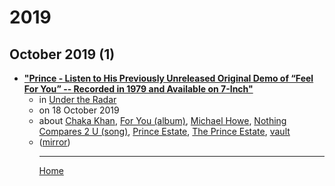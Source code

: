# 2019

## October 2019 (1)

 - [**"Prince - Listen to His Previously Unreleased Original Demo of “Feel For You” -- Recorded in 1979 and Available on 7-Inch"**](http://www.undertheradarmag.com/news/prince_-_listen_to_his_previously_unreleased_original_demo_of_feel_for_you)<ul><li>in [Under the Radar](http://www.undertheradarmag.com/)</li><li>on 18 October 2019</li><li>about [Chaka Khan](../../topics/chaka-khan/index.md), [For You (album)](../../topics/album/for-you/index.md), [Michael Howe](../../topics/michael-howe/index.md), [Nothing Compares 2 U (song)](../../topics/song/nothing-compares-2-u/index.md), [Prince Estate](../../topics/prince-estate/index.md), [The Prince Estate](../../topics/the-prince-estate/index.md), [vault](../../topics/vault/index.md)</li><li>([mirror](https://web.archive.org/web/*/http://www.undertheradarmag.com/news/prince_-_listen_to_his_previously_unreleased_original_demo_of_feel_for_you))</li><ul>

----

[Home](../index.md)
